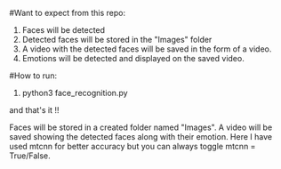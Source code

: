 #Want to expect from this repo:

1. Faces will be detected
2. Detected faces will be stored in the "Images" folder
3. A video with the detected faces will be saved in the form of a video.
4. Emotions will be detected and displayed on the saved video.


#How to run: 

1. python3 face_recognition.py

and that's it !!

Faces will be stored in a created folder named "Images". A video will be saved showing the detected faces along with their emotion.
Here I have used mtcnn for better accuracy but you can always toggle mtcnn = True/False.





